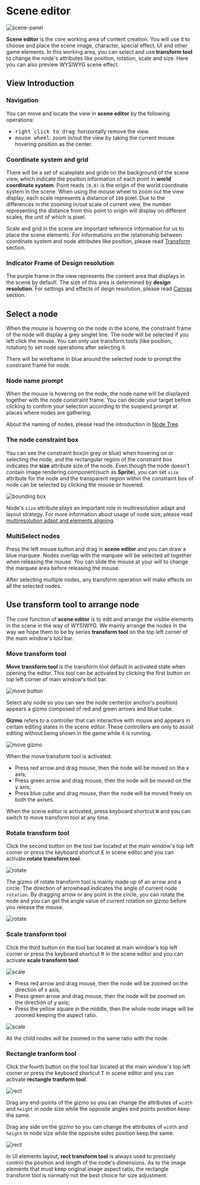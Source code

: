 # Scene editor

![scene-panel](../index/scene.png)

**Scene editor** is the core working area of content creation. You will use it to choose and place the scene image, character, special effect, UI and other game elements. In this working area, you can select and use **transform tool** to change the node's attributes like position, rotation, scale and size. Here you can also preview WYSIWYG scene effect.

## View Introduction

### Navigation

You can move and locate the view in **scene editor** by the following operations:

- <kbd>right click to drag</kbd>: horizontally remove the view.
- <kbd>mouse wheel</kbd>: zoom in/out the view by taking the current mouse hovering position as the center.

### Coordinate system and grid

There will be a set of scaleplate and grids on the background of the scene view, which indicate the position information of each point in **world coordinate system**. Point reads `(0,0)` is the origin of the world coordinate system in the scene. When using the mouse wheel to zoom out the view display, each scale represents a distance of `100` pixel. Due to the differences in the zooming in/out scale of current view, the number representing the distance from this point to origin will display on different scales, the unit of which is pixel.

Scale and grid in the scene are important reference information for us to place the scene elements. For informations on the relationship between coordinate system and node attributes like position, please read [Transform](../../../content-workflow/transform.md) section.

### Indicator Frame of Design resolution

The purple frame in the view represents the content area that displays in the scene by default. The size of this area is determined by **design resolution**. For settings and effects of deign resolution, please read [Canvas](../../../components/canvas.md) section.

## Select a node

When the mouse is hovering on the node in the scene, the constraint frame of the node will display a grey singlet line. The node will be selected if you left click the mouse. You can only use transform tools (like position, rotation) to set node operations after selecting it.

There will be wireframe in blue around the selected node to prompt the constraint frame for node.

### Node name prompt

When the mouse is hovering on the node, the node name will be displayed together with the node constraint frame. You can decide your target before clicking to confirm your selection according to the suspend prompt at places where nodes are gathering.

About the naming of nodes, please read the introduction in [Node Tree](node-tree.md).

### The node constraint box

You can see the constraint box(in grey or blue) when hovering on or selecting the node, and the rectangular region of the constraint box indicates the **size** attribute size of the node. Even though the node doesn't contain image rendering component(such as **Sprite**), you can set `size` attribute for the node and the transparent region within the constraint box of node can be selected by clicking the mouse or hovered.

![bounding box](scene/boundingbox.png)

Node's `size` attribute plays an important role in multiresolution adapt and layout strategy. For more information about usage of node size, please read [multiresolution adapt and elements aligning](../../../ui/multi-resolution.md).

### MultiSelect nodes

Press the left mouse button and drag in **scene editor** and you can draw a blue marquee. Nodes overlap with the marquee will be selected all together when releasing the mouse. You can slide the mouse at your will to change the marquee area before releasing the mouse.

After selecting multiple nodes, any transform operation will make effects on all the selected nodes.

## Use transform tool to arrange node

The core function of **scene editor** is to edit and arrange the visible elements in the scene in the way of WYSIWYG. We mainly arrange the nodes in the way we hope them to be by series **transform tool** on the top left corner of the main window's tool bar.

### Move transform tool

**Move transform tool** is the transform tool default in activated state when opening the editor. This tool can be activated by clicking the first button on top left corner of main window's tool bar.

![move button](scene/move_button.png)

Select any node so you can see the node center(or anchor's position) appears a gizmo composed of red and green arrows and blue cube.

**Gizmo** refers to a controller that can interactive with mouse and appears in certain editing states in the scene editor. These controllers are only to assist editing without being shown in the game while it is running.

![move gizmo](scene/move_gizmo.png)

When the move transform tool is activated:

- Press red arrow and drag mouse, then the node will be moved on the x axis;
- Press green arrow and drag mouse, then the node will be moved on the y axis;
- Press blue cube and drag mouse, then the node will be moved freely on both the axises.

When the scene editor is activated, press keyboard shortcut <kbd>W</kbd> and you can switch to move transform tool at any time.

### Rotate transform tool

Click the second button on the tool bar located at the main window's top left corner or press the keyboard shortcut <kbd>E</kbd> in scene editor and you can activate **rotate transform tool**.

![rotate](scene/rotate_button.png)

The gizmo of rotate transform tool is mainly made up of an arrow and a circle. The direction of arrowhead indicates the angle of current node `rotation`. By dragging arrow or any point in the circle, you can rotate the node and you can get the angle value of current rotation on gizmo before you release the mouse.

![rotate](scene/rotate_gizmo.png)

### Scale transform tool

Click the third button on the tool bar located at main window's top left corner or press the keyboard shortcut <kbd>R</kbd> in the scene editor and you can activate **scale transform tool**.

![scale](scene/scale_button.png)

- Press red arrow and drag mouse, then the node will be zoomed on the direction of x axis;
- Press green arrow and drag mouse, then the node will be zoomed on the direction of y axis;
- Press the yellow square in the middle, then the whole node image will be zoomed keeping the aspect ratio.

![scale](scene/scale_gizmo.png)

All the child nodes will be zoomed in the same ratio with the node.

### Rectangle tranform tool

Click the fourth button on the tool bar located at the main window's top left corner or press the keyboard shortcut <kbd>T</kbd> in scene editor and you can activate **rectangle tranform tool**.

![rect](scene/rect_button.png)

Drag any end-points of the gizmo so you can change the attributes of `width` and `height` in node size while the opposite angles end points position keep the same.

Drag any side on the gizmo so you can change the attributes of `width` and `height` in node size while the opposite sides position keep the same.

![rect](scene/rect_gizmo.png)

In UI elements layout, **rect transform tool** is always used to precisely control the position and length of the node's dimensions. As to the image elements that must keep original image aspect ratio, the rectangle transform tool is normally not the best choice for size adjustment.
